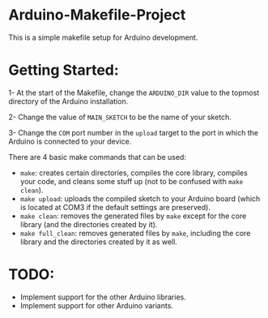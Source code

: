 # Arduino-Makefile-Project
This is a simple makefile setup for Arduino development.

# Getting Started:
1- At the start of the Makefile, change the `ARDUINO_DIR` value to the topmost directory of the Arduino installation.

2- Change the value of `MAIN_SKETCH` to be the name of your sketch. 

3- Change the `COM` port number in the `upload` target to the port in which the Arduino is connected to your device.

There are 4 basic make commands that can be used:

- `make`: creates certain directories, compiles the core library, compiles your code, and cleans some stuff up (not to be confused with `make clean`).
- `make upload`: uploads the compiled sketch to your Arduino board (which is located at COM3 if the default settings are preserved).
- `make clean`: removes the generated files by `make` except for the core library (and the directories created by it).
- `make full_clean`: removes generated files by `make`, including the core library and the directories created by it as well.

# TODO:
- Implement support for the other Arduino libraries.
- Implement support for other Arduino variants.
